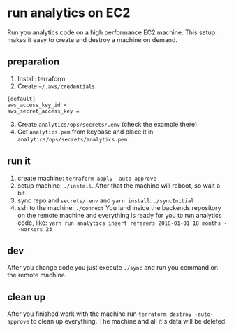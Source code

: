 # run analytics on EC2

Run you analytics code on a high performance EC2 machine. This setup makes it easy to create and destroy a machine on demand.

## preparation

1. Install: terraform
2. Create `~/.aws/credentials`
```
[default]
aws_access_key_id =
aws_secret_access_key =
```
3. Create `analytics/ops/secrets/.env` (check the example there)
3. Get `analytics.pem` from keybase and place it in `analytics/ops/secrets/analytics.pem`


## run it

1. create machine: `terraform apply -auto-approve`
2. setup machine: `./install`. After that the machine will reboot, so wait a bit.
3. sync repo and `secrets/.env` and `yarn install`: `./syncInitial`
4. ssh to the machine: `./connect`
You land inside the backends repository on the remote machine and everything is ready for you to run analytics code, like: `yarn run analytics insert referers 2018-01-01 18 months --workers 23`

## dev

After you change code you just execute `./sync` and run you command on the remote machine.

## clean up

After you finished work with the machine run `terraform destroy -auto-approve` to clean up everything. The machine and all it's data will be deleted.

